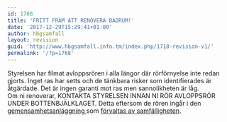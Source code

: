 ```yaml
---
id: 1768
title: 'FRITT FRAM ATT RENOVERA BADRUM!'
date: '2017-12-29T15:29:41+01:00'
author: hbgsamfall
layout: revision
guid: 'http://www.hbgsamfall.info.tm/index.php/1718-revision-v1/'
permalink: '/?p=1768'
---
```


Styrelsen har filmat avloppsrören i alla längor där rörförnyelse inte redan gjorts. Inget ras har setts och de tänkbara risker som identifierades är åtgärdade. Det är ingen garanti mot ras men sannolikheten är låg.  
Om ni renoverar, KONTAKTA STYRELSEN INNAN NI RÖR AVLOPPSRÖR UNDER BOTTENBJÄLKLAGET. Detta eftersom de rören ingår i den [gemensamhetsanläggning ](http://www.hbgsamfall.win/wp-content/uploads/2017/12/Gemensametsanläggning-Avlopp.pdf)som [förvaltas av samfälligheten](http://www.hbgsamfall.win/index.php/information-2/foreningens-syfte-och-ansvar/).